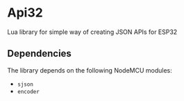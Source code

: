 # Api32
Lua library for simple way of creating JSON APIs for ESP32

## Dependencies
The library depends on the following NodeMCU modules:
  - `sjson`
  - `encoder`
